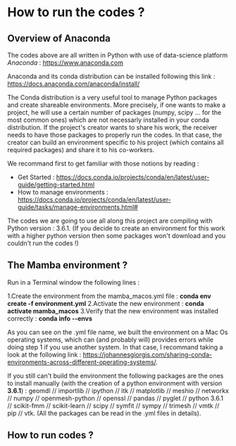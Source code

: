 # How to run the codes ?

## Overview of Anaconda

The codes above are all written in Python with use of data-science platform _Anaconda_ : https://www.anaconda.com

Anaconda and its conda distribution can be installed following this link : https://docs.anaconda.com/anaconda/install/

The Conda distribution is a very useful tool to manage Python packages and create shareable environments. More precisely, if one wants to make a project, he will use a certain number of packages (numpy, scipy ... for the most common ones) which are not necessarly installed in your conda distribution. If the project's creator wants to share his work, the receiver needs to have those packages to properly run the codes. In that case, the creator can build an environment specific to his project (which contains all required packages) and share it to his co-workers. 

We recommand first to get familiar with those notions by reading : 
- Get Started : https://docs.conda.io/projects/conda/en/latest/user-guide/getting-started.html
- How to manage environments : https://docs.conda.io/projects/conda/en/latest/user-guide/tasks/manage-environments.html#

The codes we are going to use all along this project are compiling with Python version : 3.6.1. (If you decide to create an environment for this work with a higher python version then some packages won't download and you couldn't run the codes !)

## The Mamba environment ? 

Run in a Terminal window the following lines : 

1.Create the environment from the mamba_macos.yml file : **conda env create -f environment.yml**
2.Activate the new environment : **conda activate mamba_macos**
3.Verify that the new environment was installed correctly : **conda info --envs**

As you can see on the .yml file name, we built the environment on a Mac Os operating systems, which can (and probably will) provides errors while doing step 1 if you use another system. In that case, I recommand taking a look at the following link : https://johannesgiorgis.com/sharing-conda-environments-across-different-operating-systems/.

If you still can't build the environment the following packages are the ones to install manually (with the creation of a python environment with version **3.6.1**) : geomdl // importlib // ipython // itk // matplotlib // meshio // networkx // numpy // openmesh-python // openssl // pandas // pyglet // python 3.6.1 // scikit-fmm // scikit-learn // scipy // symfit // sympy // trimesh // vmtk // pip // vtk. (All the packages can be read in the .yml files in details).

## How to run codes ? 
